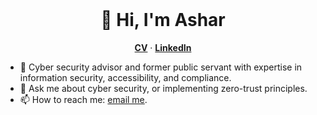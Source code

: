 <br />
<p align="center">
  <h1 align="center">👋 Hi, I'm Ashar</h1>
  
  <p align="center">
    <a href="https://web.cs.dal.ca/~ashar/cv.pdf"><strong>CV</strong></a> &middot; 
    <a href="https://www.linkedin.com/in/asharsahmed/"><strong>LinkedIn</strong></a>
  </p>
</p>

- 🔭 Cyber security advisor and former public servant with expertise in information security, accessibility, and compliance.  
- 💬 Ask me about cyber security, or implementing zero-trust principles.  
- 📫 How to reach me: [email me](mailto:ashar@dal.ca).  
